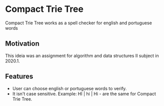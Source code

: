 # Compact Trie Tree
Compact Trie Tree works as a spell checker for english and portuguese words

## Motivation
This ideia was an assignment for algorithm and data structures II subject in 2020.1.

## Features
- User can choose english or portuguese words to verify.
- It isn't case sensitive. Example: HI | hi | Hi - are the same for Compact Trie Tree.
